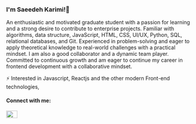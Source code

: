 ### I'm Saeedeh Karimi!👋
<!-- - 🔭 I’m currently working on ... -->
An enthusiastic and motivated graduate student with a passion for learning and a strong desire to contribute to enterprise projects. Familiar with algorithms, data structure, JavaScript, HTML, CSS, UI/UX, Python, SQL, relational databases, and Git. Experienced in problem-solving and eager to apply theoretical knowledge to real-world challenges with a practical mindset. I am also a good collaborator and a dynamic team player. Committed to continuous growth and am eager to continue my career in frontend development with a collaborative mindset.
  <!-- 🌱 Currently working on high-performance data-intensive applications. -->
 
 <!-- 👯 Looking to collaborate on Open Source Projects. -->
 
<!-- - 🤔 I’m looking for help with ... -->
<!-- - 💬 Ask me about ... -->
<!-- - 📫 How to reach me: ... -->
<!-- - 😄 Pronouns: ... -->
⚡ Interested in Javascript, Reactjs and the other modern Front-end technologies, 

<h4 align="left">Connect with me:</h4>
<p align="left">
<a href="https://linkedin.com/in/karimisdm" target="blank"><img align="center" src="https://raw.githubusercontent.com/rahuldkjain/github-profile-readme-generator/master/src/images/icons/Social/linked-in-alt.svg" alt="meysampasdari" height="20" width="30" /></a>
</p>

###

